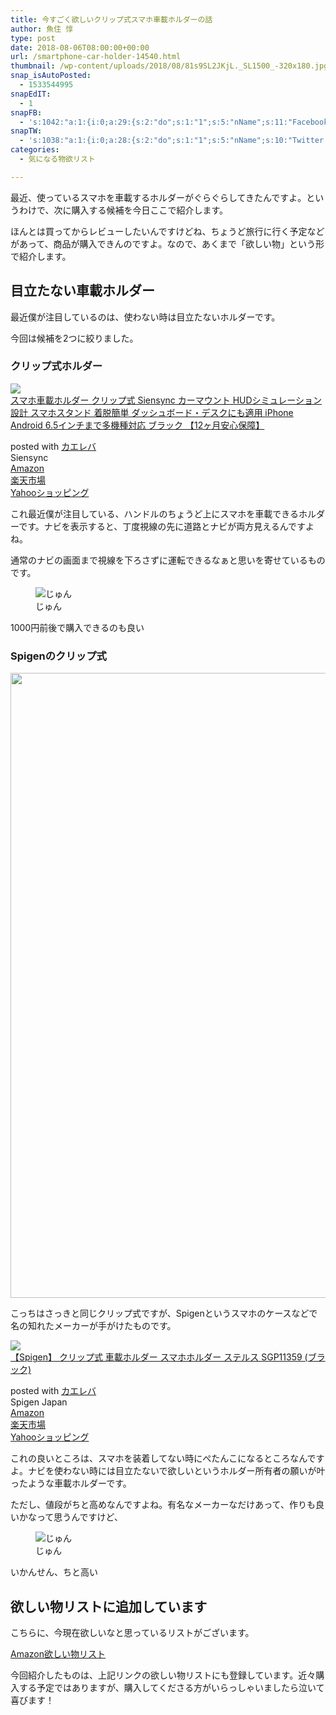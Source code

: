 ```yaml
---
title: 今すごく欲しいクリップ式スマホ車載ホルダーの話
author: 魚住 惇
type: post
date: 2018-08-06T08:00:00+00:00
url: /smartphone-car-holder-14540.html
thumbnail: /wp-content/uploads/2018/08/81s9SL2JKjL._SL1500_-320x180.jpg
snap_isAutoPosted:
  - 1533544995
snapEdIT:
  - 1
snapFB:
  - 's:1042:"a:1:{i:0;a:29:{s:2:"do";s:1:"1";s:5:"nName";s:11:"Facebook #0";s:9:"msgFormat";s:51:"ブログを更新しました！%TITLE% %SITENAME%";s:6:"appKey";s:35:"x5g9aw2d4v22454x2w294d444a4p2b4u2z2";s:6:"appSec";s:69:"d3h0au284x2i5b4s224h5e414a4p2m5z2y2u2k584x24474e4w2p2y2d4w244q2748484";s:8:"postType";s:1:"A";s:8:"apiToUse";s:4:"fbfb";s:7:"fltrsOn";i:0;s:5:"fltrs";a:0:{}s:7:"proxyOn";i:0;s:7:"useSURL";i:0;s:1:"v";i:350;s:3:"tpt";s:0:"";s:4:"pgID";s:15:"627487850654942";s:6:"imgUpl";s:1:"T";s:10:"riComments";i:0;s:12:"riCommentsAA";i:0;s:5:"proxy";a:2:{s:5:"proxy";s:0:"";s:2:"up";s:0:"";}s:9:"wpImgSize";s:4:"full";s:5:"glpid";s:0:"";s:4:"uMsg";s:0:"";s:11:"accessToken";s:175:"EAAMjGZBx2DIABAK9Shrq8A1facZBzmI7j4gQptvfrvrC0QRXFBjndKxoJdk1x3YCLY5zT01ivVoEhYZCv0wO4N4WlEb8wNRBgIgy8OvpQQfV1zmMs4Tfgs9r2rrWnoya0gsx9AgvoAlPCKCha6ZAYq5mszCg54MRDGptJQ0xegZDZD";s:8:"authUser";s:15:"627487850654942";s:12:"authUserName";s:10:"Jun Uozumi";s:9:"isAutoImg";s:1:"A";s:8:"imgToUse";s:0:"";s:9:"isAutoURL";s:1:"A";s:8:"urlToUse";s:0:"";s:4:"doFB";i:0;}}";'
snapTW:
  - 's:1038:"a:1:{i:0;a:28:{s:2:"do";s:1:"1";s:5:"nName";s:10:"Twitter #0";s:9:"msgFormat";s:40:"記事を書きました: %TITLE%  %URL%";s:6:"appKey";s:55:"x5g9a2494h465u554l434265454e306b4j4m474q3o3w5r4h3a3b4r3";s:6:"appSec";s:105:"d3h0ak37413l546f4u25615i4n4j3p4w384o305r3l336s5d4i4n4u3q354p3u2o4p433o50325b4m4f4r3s463t454y534r3s3l57406";s:7:"fltrsOn";i:0;s:5:"fltrs";a:0:{}s:7:"proxyOn";i:0;s:7:"useSURL";i:0;s:1:"v";i:350;s:5:"twURL";s:29:"https://twitter.com/jun3010me";s:11:"accessToken";s:50:"67790051-Zy1o3Z7D9ONCVqKqdP2QPAIhGVwkCADeltfZN9dth";s:14:"accessTokenSec";s:45:"k94u64BhC2TPT95vmy98nXsz1WUVhQEFSW2qnZM46Q5z1";s:5:"tw140";i:0;s:10:"riComments";i:0;s:11:"riCommentsM";i:0;s:12:"riCommentsAA";i:0;s:8:"attchImg";s:1:"1";s:9:"wpImgSize";s:4:"full";s:8:"isPosted";s:1:"1";s:4:"pgID";s:19:"1026388222987759616";s:7:"postURL";s:56:"https://twitter.com/jun3010me/status/1026388222987759616";s:5:"pDate";s:19:"2018-08-06 08:43:17";s:9:"isAutoImg";s:1:"A";s:8:"imgToUse";s:0:"";s:9:"isAutoURL";s:1:"A";s:8:"urlToUse";s:0:"";s:4:"doTW";i:0;}}";'
categories:
  - 気になる物欲リスト

---
```

最近、使っているスマホを車載するホルダーがぐらぐらしてきたんですよ。というわけで、次に購入する候補を今日ここで紹介します。

ほんとは買ってからレビューしたいんですけどね、ちょうど旅行に行く予定などがあって、商品が購入できんのですよ。なので、あくまで「欲しい物」という形で紹介します。

## 目立たない車載ホルダー

最近僕が注目しているのは、使わない時は目立たないホルダーです。

今回は候補を2つに絞りました。

### クリップ式ホルダー

<div class="cstmreba">
  <div class="kaerebalink-box">
    <div class="kaerebalink-image">
      <a href="https://www.amazon.co.jp/exec/obidos/ASIN/B0756X7X1G/jn050191-22/" target="_blank" ><img decoding="async" src="https://images-fe.ssl-images-amazon.com/images/I/51y8sZTns8L._SL160_.jpg" style="border: none;" /></a>
    </div>
    <div class="kaerebalink-info">
      <div class="kaerebalink-name">
        <a href="https://www.amazon.co.jp/exec/obidos/ASIN/B0756X7X1G/jn050191-22/" target="_blank" >スマホ車載ホルダー クリップ式 Siensync カーマウント HUDシミュレーション設計 スマホスタンド 着脱簡単 ダッシュボード・デスクにも適用 iPhone Android 6.5インチまで多機種対応 ブラック 【12ヶ月安心保障】</a></p>
        <div class="kaerebalink-powered-date">
          posted with <a href="https://kaereba.com" rel="nofollow" target="_blank">カエレバ</a>
        </div>
      </div>
      <div class="kaerebalink-detail">
        Siensync
      </div>
      <div class="kaerebalink-link1">
        <div class="shoplinkamazon">
          <a href="https://www.amazon.co.jp/gp/search?keywords=%E3%82%B9%E3%83%9E%E3%83%9B%E8%BB%8A%E8%BC%89%E3%83%9B%E3%83%AB%E3%83%80%E3%83%BC%20%E3%82%AF%E3%83%AA%E3%83%83%E3%83%97%E5%BC%8F&#038;__mk_ja_JP=%E3%82%AB%E3%82%BF%E3%82%AB%E3%83%8A&#038;tag=jn050191-22" target="_blank" >Amazon</a>
        </div>
        <div class="shoplinkrakuten">
          <a href="https://hb.afl.rakuten.co.jp/hgc/10ef1d94.c90f9829.10ef1d95.53606a39/?pc=https%3A%2F%2Fsearch.rakuten.co.jp%2Fsearch%2Fmall%2F%25E3%2582%25B9%25E3%2583%259E%25E3%2583%259B%25E8%25BB%258A%25E8%25BC%2589%25E3%2583%259B%25E3%2583%25AB%25E3%2583%2580%25E3%2583%25BC%2520%25E3%2582%25AF%25E3%2583%25AA%25E3%2583%2583%25E3%2583%2597%25E5%25BC%258F%2F-%2Ff.1-p.1-s.1-sf.0-st.A-v.2%3Fx%3D0%26scid%3Daf_ich_link_urltxt%26m%3Dhttp%3A%2F%2Fm.rakuten.co.jp%2F" target="_blank" >楽天市場</a>
        </div>
        <div class="shoplinkyahoo">
          <a href="//ck.jp.ap.valuecommerce.com/servlet/referral?sid=3040825&#038;pid=884909937&#038;vc_url=http%3A%2F%2Fsearch.shopping.yahoo.co.jp%2Fsearch%3Fp%3D%25E3%2582%25B9%25E3%2583%259E%25E3%2583%259B%25E8%25BB%258A%25E8%25BC%2589%25E3%2583%259B%25E3%2583%25AB%25E3%2583%2580%25E3%2583%25BC%2520%25E3%2582%25AF%25E3%2583%25AA%25E3%2583%2583%25E3%2583%2597%25E5%25BC%258F&#038;vcptn=kaereba" target="_blank" >Yahooショッピング<img decoding="async" loading="lazy" src="//ad.jp.ap.valuecommerce.com/servlet/gifbanner?sid=3040825&#038;pid=884909937" height="1" width="1" border="0" /></a>
        </div>
      </div>
    </div>
    <div class="booklink-footer">
    </div>
  </div>
</div>

これ最近僕が注目している、ハンドルのちょうど上にスマホを車載できるホルダーです。ナビを表示すると、丁度視線の先に道路とナビが両方見えるんですよね。

通常のナビの画面まで視線を下ろさずに運転できるなぁと思いを寄せているものです。

<div class="voice">
  <figure class="voice-img-left"> <img decoding="async" src="http://192.168.11.200:8000/files/juns.jpg" alt="じゅん" /><figcaption class="voice-img-description">じゅん</figcaption></figure> 
  
  <div class="voice-text-right">
    <p class="voice-text">
      1000円前後で購入できるのも良い
    </p>
  </div>
</div>

### Spigenのクリップ式

<img decoding="async" loading="lazy" class="alignnone size-full wp-image-14539" src="/wp-content/uploads/2018/08/61pLuuwDFHL._SL1000_.jpg" width="1000" height="1000"  sizes="(max-width: 1000px) 100vw, 1000px" /> 

こっちはさっきと同じクリップ式ですが、Spigenというスマホのケースなどで名の知れたメーカーが手がけたものです。

<div class="cstmreba">
  <div class="kaerebalink-box">
    <div class="kaerebalink-image">
      <a href="https://www.amazon.co.jp/exec/obidos/ASIN/B00RDQVPTY/jn050191-22/" target="_blank" ><img decoding="async" src="https://images-fe.ssl-images-amazon.com/images/I/41omL0HzlPL._SL160_.jpg" style="border: none;" /></a>
    </div>
    <div class="kaerebalink-info">
      <div class="kaerebalink-name">
        <a href="https://www.amazon.co.jp/exec/obidos/ASIN/B00RDQVPTY/jn050191-22/" target="_blank" >【Spigen】 クリップ式 車載ホルダー スマホホルダー ステルス SGP11359 (ブラック)</a></p>
        <div class="kaerebalink-powered-date">
          posted with <a href="https://kaereba.com" rel="nofollow" target="_blank">カエレバ</a>
        </div>
      </div>
      <div class="kaerebalink-detail">
        Spigen Japan
      </div>
      <div class="kaerebalink-link1">
        <div class="shoplinkamazon">
          <a href="https://www.amazon.co.jp/gp/search?keywords=SGP11359&#038;__mk_ja_JP=%E3%82%AB%E3%82%BF%E3%82%AB%E3%83%8A&#038;tag=jn050191-22" target="_blank" >Amazon</a>
        </div>
        <div class="shoplinkrakuten">
          <a href="https://hb.afl.rakuten.co.jp/hgc/10ef1d94.c90f9829.10ef1d95.53606a39/?pc=https%3A%2F%2Fsearch.rakuten.co.jp%2Fsearch%2Fmall%2FSGP11359%2F-%2Ff.1-p.1-s.1-sf.0-st.A-v.2%3Fx%3D0%26scid%3Daf_ich_link_urltxt%26m%3Dhttp%3A%2F%2Fm.rakuten.co.jp%2F" target="_blank" >楽天市場</a>
        </div>
        <div class="shoplinkyahoo">
          <a href="//ck.jp.ap.valuecommerce.com/servlet/referral?sid=3040825&#038;pid=884909937&#038;vc_url=http%3A%2F%2Fsearch.shopping.yahoo.co.jp%2Fsearch%3Fp%3DSGP11359&#038;vcptn=kaereba" target="_blank" >Yahooショッピング<img decoding="async" loading="lazy" src="//ad.jp.ap.valuecommerce.com/servlet/gifbanner?sid=3040825&#038;pid=884909937" height="1" width="1" border="0" /></a>
        </div>
      </div>
    </div>
    <div class="booklink-footer">
    </div>
  </div>
</div>

これの良いところは、スマホを装着してない時にぺたんこになるところなんですよ。ナビを使わない時には目立たないで欲しいというホルダー所有者の願いが叶ったような車載ホルダーです。

ただし、値段がちと高めなんですよね。有名なメーカーなだけあって、作りも良いかなって思うんですけど、

<div class="voice">
  <figure class="voice-img-left"> <img decoding="async" src="http://192.168.11.200:8000/files/juns.jpg" alt="じゅん" /><figcaption class="voice-img-description">じゅん</figcaption></figure> 
  
  <div class="voice-text-right">
    <p class="voice-text">
      いかんせん、ちと高い
    </p>
  </div>
</div>

## 欲しい物リストに追加しています

こちらに、今現在欲しいなと思っているリストがございます。

[Amazon欲しい物リスト][1]

今回紹介したものは、上記リンクの欲しい物リストにも登録しています。近々購入する予定ではありますが、購入してくださる方がいらっしゃいましたら泣いて喜びます！

 [1]: http://amzn.asia/eS94jmw